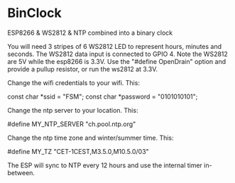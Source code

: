 # BinClock
ESP8266 &amp; WS2812 &amp; NTP combined into a binary clock

You will need 3 stripes of 6 WS2812 LED to represent hours, minutes and seconds.
The WS2812 data input is connected to GPIO 4. Note the WS2812 are 5V while the esp8266 is 3.3V. 
Use the "#define OpenDrain" option and provide a pullup resistor, or run the ws2812 at 3.3V.

Change the wifi credentials to your wifi. This:

const char *ssid = "FSM";
const char *password = "0101010101";

Change the ntp server to your location. This:

#define MY_NTP_SERVER "ch.pool.ntp.org"   

Change the ntp time zone and winter/summer time. This:

#define MY_TZ "CET-1CEST,M3.5.0,M10.5.0/03"

The ESP will sync to NTP every 12 hours and use the internal timer in-between.

